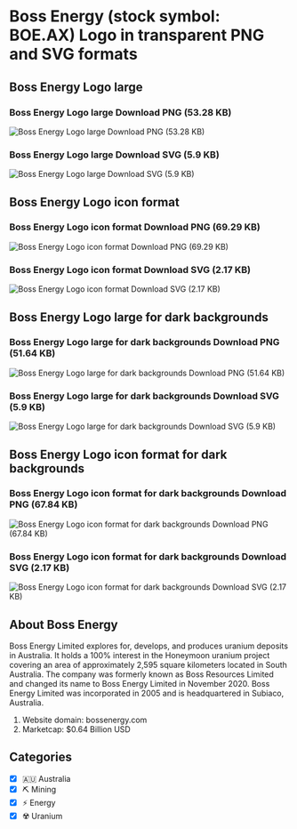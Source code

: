 # Boss Energy (stock symbol: BOE.AX) Logo in transparent PNG and SVG formats

## Boss Energy Logo large

### Boss Energy Logo large Download PNG (53.28 KB)

![Boss Energy Logo large Download PNG (53.28 KB)](/img/orig/BOE.AX_BIG-3aaafe5c.png)

### Boss Energy Logo large Download SVG (5.9 KB)

![Boss Energy Logo large Download SVG (5.9 KB)](/img/orig/BOE.AX_BIG-5859d98c.svg)

## Boss Energy Logo icon format

### Boss Energy Logo icon format Download PNG (69.29 KB)

![Boss Energy Logo icon format Download PNG (69.29 KB)](/img/orig/BOE.AX-1f72559c.png)

### Boss Energy Logo icon format Download SVG (2.17 KB)

![Boss Energy Logo icon format Download SVG (2.17 KB)](/img/orig/BOE.AX-bbb09c99.svg)

## Boss Energy Logo large for dark backgrounds

### Boss Energy Logo large for dark backgrounds Download PNG (51.64 KB)

![Boss Energy Logo large for dark backgrounds Download PNG (51.64 KB)](/img/orig/BOE.AX_BIG.D-e1c5eb15.png)

### Boss Energy Logo large for dark backgrounds Download SVG (5.9 KB)

![Boss Energy Logo large for dark backgrounds Download SVG (5.9 KB)](/img/orig/BOE.AX_BIG.D-4b5734c2.svg)

## Boss Energy Logo icon format for dark backgrounds

### Boss Energy Logo icon format for dark backgrounds Download PNG (67.84 KB)

![Boss Energy Logo icon format for dark backgrounds Download PNG (67.84 KB)](/img/orig/BOE.AX.D-d4c248ca.png)

### Boss Energy Logo icon format for dark backgrounds Download SVG (2.17 KB)

![Boss Energy Logo icon format for dark backgrounds Download SVG (2.17 KB)](/img/orig/BOE.AX.D-4abc1cc5.svg)

## About Boss Energy

Boss Energy Limited explores for, develops, and produces uranium deposits in Australia. It holds a 100% interest in the Honeymoon uranium project covering an area of approximately 2,595 square kilometers located in South Australia. The company was formerly known as Boss Resources Limited and changed its name to Boss Energy Limited in November 2020. Boss Energy Limited was incorporated in 2005 and is headquartered in Subiaco, Australia.

1. Website domain: bossenergy.com
2. Marketcap: $0.64 Billion USD


## Categories
- [x] 🇦🇺 Australia
- [x] ⛏️ Mining
- [x] ⚡ Energy
- [x] ☢️ Uranium
